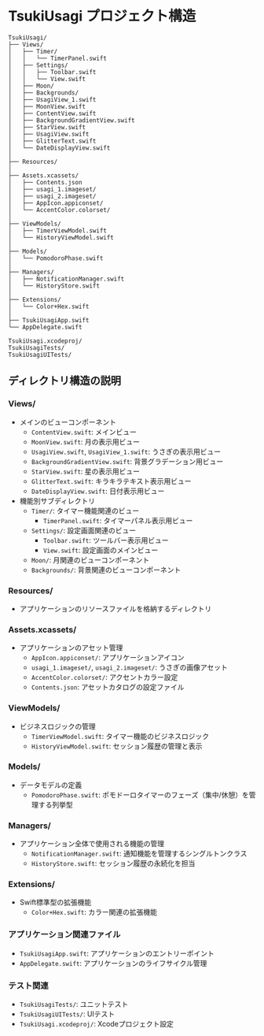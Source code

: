 # TsukiUsagi プロジェクト構造

```
TsukiUsagi/
├── Views/
│   ├── Timer/
│   │   └── TimerPanel.swift
│   ├── Settings/
│   │   ├── Toolbar.swift
│   │   └── View.swift
│   ├── Moon/
│   ├── Backgrounds/
│   ├── UsagiView_1.swift
│   ├── MoonView.swift
│   ├── ContentView.swift
│   ├── BackgroundGradientView.swift
│   ├── StarView.swift
│   ├── UsagiView.swift
│   ├── GlitterText.swift
│   └── DateDisplayView.swift
│
├── Resources/
│
├── Assets.xcassets/
│   ├── Contents.json
│   ├── usagi_1.imageset/
│   ├── usagi_2.imageset/
│   ├── AppIcon.appiconset/
│   └── AccentColor.colorset/
│
├── ViewModels/
│   ├── TimerViewModel.swift
│   └── HistoryViewModel.swift
│
├── Models/
│   └── PomodoroPhase.swift
│
├── Managers/
│   ├── NotificationManager.swift
│   └── HistoryStore.swift
│
├── Extensions/
│   └── Color+Hex.swift
│
├── TsukiUsagiApp.swift
└── AppDelegate.swift

TsukiUsagi.xcodeproj/
TsukiUsagiTests/
TsukiUsagiUITests/
```

## ディレクトリ構造の説明

### Views/
- メインのビューコンポーネント
  - `ContentView.swift`: メインビュー
  - `MoonView.swift`: 月の表示用ビュー
  - `UsagiView.swift`, `UsagiView_1.swift`: うさぎの表示用ビュー
  - `BackgroundGradientView.swift`: 背景グラデーション用ビュー
  - `StarView.swift`: 星の表示用ビュー
  - `GlitterText.swift`: キラキラテキスト表示用ビュー
  - `DateDisplayView.swift`: 日付表示用ビュー
- 機能別サブディレクトリ
  - `Timer/`: タイマー機能関連のビュー
    - `TimerPanel.swift`: タイマーパネル表示用ビュー
  - `Settings/`: 設定画面関連のビュー
    - `Toolbar.swift`: ツールバー表示用ビュー
    - `View.swift`: 設定画面のメインビュー
  - `Moon/`: 月関連のビューコンポーネント
  - `Backgrounds/`: 背景関連のビューコンポーネント

### Resources/
- アプリケーションのリソースファイルを格納するディレクトリ

### Assets.xcassets/
- アプリケーションのアセット管理
  - `AppIcon.appiconset/`: アプリケーションアイコン
  - `usagi_1.imageset/`, `usagi_2.imageset/`: うさぎの画像アセット
  - `AccentColor.colorset/`: アクセントカラー設定
  - `Contents.json`: アセットカタログの設定ファイル

### ViewModels/
- ビジネスロジックの管理
  - `TimerViewModel.swift`: タイマー機能のビジネスロジック
  - `HistoryViewModel.swift`: セッション履歴の管理と表示

### Models/
- データモデルの定義
  - `PomodoroPhase.swift`: ポモドーロタイマーのフェーズ（集中/休憩）を管理する列挙型

### Managers/
- アプリケーション全体で使用される機能の管理
  - `NotificationManager.swift`: 通知機能を管理するシングルトンクラス
  - `HistoryStore.swift`: セッション履歴の永続化を担当

### Extensions/
- Swift標準型の拡張機能
  - `Color+Hex.swift`: カラー関連の拡張機能

### アプリケーション関連ファイル
- `TsukiUsagiApp.swift`: アプリケーションのエントリーポイント
- `AppDelegate.swift`: アプリケーションのライフサイクル管理

### テスト関連
- `TsukiUsagiTests/`: ユニットテスト
- `TsukiUsagiUITests/`: UIテスト
- `TsukiUsagi.xcodeproj/`: Xcodeプロジェクト設定